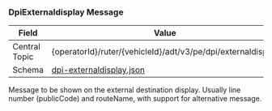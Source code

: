 ### DpiExternaldisplay Message
| Field         | Value                                                               |
|---------------|---------------------------------------------------------------------|
| Central Topic | {operatorId}/ruter/{vehicleId}/adt/v3/pe/dpi/externaldisplay        |
| Schema        | [ dpi-externaldisplay.json ](json-schemas/pe/dpi/externaldisplay/dpi-externaldisplay.json)|

Message to be shown on the external destination display. Usually line number (publicCode) and routeName, with support for alternative message.
